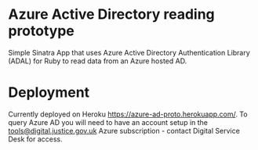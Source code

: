 # Azure Active Directory reading prototype

Simple Sinatra App that uses Azure Active Directory Authentication Library (ADAL) for Ruby to read
data from an Azure hosted AD.


# Deployment

Currently deployed on Heroku https://azure-ad-proto.herokuapp.com/. To query Azure AD you will need to have an account setup in the tools@digital.justice.gov.uk Azure subscription - contact Digital Service Desk for access.


